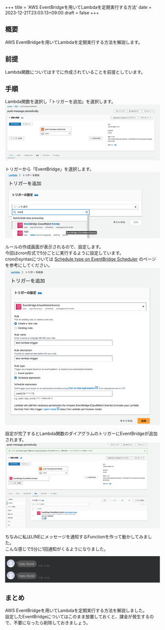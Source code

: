 +++
title = 'AWS EventBridgeを用いてLambdaを定期実行する方法'
date = 2023-12-21T23:03:13+09:00
draft = false
+++

## 概要
AWS EventBridgeを用いてLambdaを定期実行する方法を解説します。

## 前提
Lambda関数についてはすでに作成されていることを前提としています。  

## 手順
Lambda関数を選択し「トリガーを追加」を選択します。  
![img-008-001.png](/blog/img-008-001.png)

トリガーから「EventBridge」を選択します。  
![img-008-002.png](/blog/img-008-002.png)

ルールの作成画面が表示されるので、設定します。  
今回はcron形式で5分ごとに実行するように設定しています。  
cronのsyntaxについては [Schedule type on EventBridge Scheduler](https://docs.aws.amazon.com/scheduler/latest/UserGuide/schedule-types.html#cron-based) のページを参考にしてください。  
![img-008-003.png](/blog/img-008-003.png)

設定が完了するとLambda関数のダイアグラムのトリガーにEventBridgeが追加されます。  
![img-008-004.png](/blog/img-008-004.png)

ちなみに私はLINEにメッセージを通知するFunctionを作って動かしてみました。  
こんな感じで5分に1回通知がくるようになりました。

![img-008-005.png](/blog/img-008-005.png)

## まとめ
AWS EventBridgeを用いてLambdaを定期実行する方法を解説しました。  
設定したEventBridgeについてはこのまま放置しておくと、課金が発生するので、不要になったら削除しておきましょう。